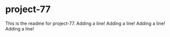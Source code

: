 # project-77

This is the readme for project-77.
Adding a line!
Adding a line!
Adding a line!
Adding a line!

